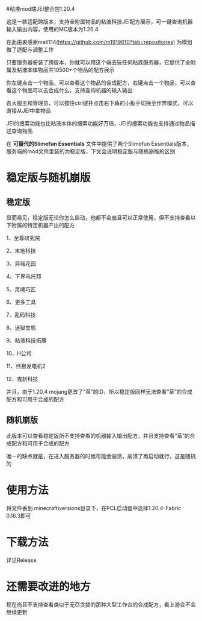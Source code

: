 #粘液mod端JEI整合包1.20.4

这是一款适配跨版本，支持全附属物品的粘液科技JEI配方展示，可一键查询机器输入输出内容，使用的MC版本为1.20.4

在此由衷感谢matl114(https://github.com/m1919810?tab=repositories) 为模组做了适配与调整工作

只要服务器安装了跨版本，你就可以用这个端去玩任何粘液服务器，它提供了全附属及粘液本体物品共10500+个物品的配方展示

你左键点击一个物品，可以查看这个物品的合成配方，右键点击一个物品，可以查看这个物品可以去合成什么，支持查询机器的输入输出

各大服主和管理员，可以按住ctrl键并点击右下角的小扳手切换至作弊模式，可以直接从JEI中拿物品

JEI的搜索功能也比粘液本体的搜索功能好万倍，JEI的搜索功能也支持通过物品描述查询物品

在 **可替代的Slimefun Essentials** 文件中提供了两个Slimefun Essentials版本，服务端的mod文件里装的为稳定版，下文会说明稳定版与随机崩版的区别

# 稳定版与随机崩版

## 稳定版

显而易见，稳定版无论你怎么启动，他都不会崩且可以正常使用，但不支持查看以下附属的特定机器产出的配方

1、至尊研究院

2、末地科技

3、异域花园

4、下界乌托邦

5、灵魂巧匠

6、更多工具

7、乱码科技

8、迷狱生机

9、粘液科技拓展

10、H公司

11、终极发电机2

12、鬼斩科技

并且，由于1.20.4 mojang更改了“草”的ID，所以稳定版同样无法查看“草”的合成配方和可用于合成的配方

## 随机崩版

此版本可以查看稳定版所不支持查看的机器输入输出配方，并且支持查看“草”的合成配方和可用于合成的配方

唯一的缺点就是，在进入服务器的时候可能会崩溃，崩溃了再启动就行，这是随机的

# 使用方法

将文件丢到.minecraft\versions目录下，在PCL启动器中选择1.20.4-Fabric 0.16.3即可

# 下载方法

详见Release


# 还需要改进的地方

现在尚且不支持查看类似于无尽贪婪的那种大型工作台的合成配方，看上游会不会继续更新
